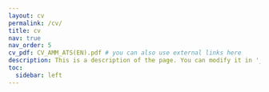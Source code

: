 ```yaml
---
layout: cv
permalink: /cv/
title: cv
nav: true
nav_order: 5
cv_pdf: CV_AMM_ATS(EN).pdf # you can also use external links here
description: This is a description of the page. You can modify it in '_pages/cv.md'. You can also change or remove the top pdf download button.
toc:
  sidebar: left
---
```

